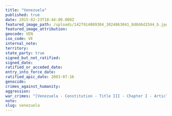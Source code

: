 ```yaml
---
title: "Venezuela"
published: true
date: 2015-02-23T18:44:00.000Z
featured_image_path: /uploads/1427914089304_3024863041_8d8d6d3344_b.jpg
featured_image_attribution:
geocode: VEN
iso_code: VE
internal_note:
territory:
state_party: true
signed_but_not_ratified:
signed_date:
ratified_or_acceded_date:
entry_into_force_date:
ratified_apic_date: 2003-07-16
genocide:
crimes_against_humanity:
aggression:
war_crimes: "[Venezuela - Constitution - Title III - Chapter I - Article 29](https://iccdb.hrlc.net/data/doc/840/keyword/145/)"
note:
slug: venezuela
---
```


